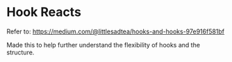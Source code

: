 <h1>Hook Reacts</h1>

Refer to: 
https://medium.com/@littlesadtea/hooks-and-hooks-97e916f581bf

Made this to help further understand the flexibility of hooks and the structure.